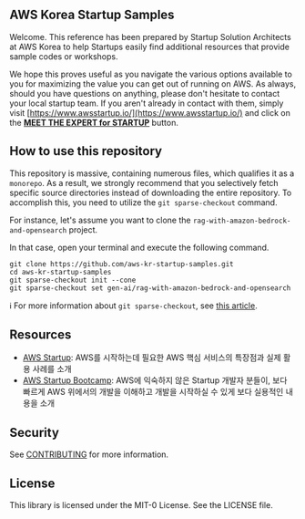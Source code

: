 ## AWS Korea Startup Samples

Welcome. This reference has been prepared by Startup Solution Architects at AWS Korea to help Startups easily find additional resources that provide sample codes or workshops.

We hope this proves useful as you navigate the various options available to you for maximizing the value you can get out of running on AWS. As always, should you have questions on anything, please don't hesitate to contact your local startup team. If you aren't already in contact with them, simply visit [https://www.awsstartup.io/](https://www.awsstartup.io/) and click on the [**MEET THE EXPERT for STARTUP**](https://pages.awscloud.com/office-hour-startup.html) button.

## How to use this repository

This repository is massive, containing numerous files, which qualifies it as a `monorepo`.
As a result, we strongly recommend that you selectively fetch specific source directories instead of downloading the entire repository.
To accomplish this, you need to utilize the `git sparse-checkout` command.

For instance, let's assume you want to clone the `rag-with-amazon-bedrock-and-opensearch` project.

In that case, open your terminal and execute the following command.

   ```
   git clone https://github.com/aws-kr-startup-samples.git
   cd aws-kr-startup-samples
   git sparse-checkout init --cone
   git sparse-checkout set gen-ai/rag-with-amazon-bedrock-and-opensearch
   ```

:information_source: For more information about `git sparse-checkout`, see [this article](https://github.blog/2020-01-17-bring-your-monorepo-down-to-size-with-sparse-checkout/).

## Resources

 * [AWS Startup](https://www.awsstartup.io/): AWS를 시작하는데 필요한 AWS 핵심 서비스의 특장점과 실제 활용 사례를 소개
 * [AWS Startup Bootcamp](https://www.awsbootcamp.io/): AWS에 익숙하지 않은 Startup 개발자 분들이, 보다 빠르게 AWS 위에서의 개발을 이해하고 개발을 시작하실 수 있게 보다 실용적인 내용을 소개

## Security

See [CONTRIBUTING](CONTRIBUTING.md#security-issue-notifications) for more information.

## License

This library is licensed under the MIT-0 License. See the LICENSE file.
